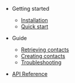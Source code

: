- Getting started

  - [Installation](getting-started/installation.md)
  - [Quick start](getting-started/quickstart.md)

- Guide

  - [Retrieving contacts](guide/retrieving-contacts.md)
  - [Creating contacts](guide/creating-contacts.md)
  - [Troubleshooting](guide/troubleshooting.md)

- [API Reference](api.md)
